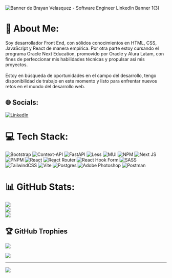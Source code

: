 
![Banner de Brayan Velasquez - Software Engineer LinkedIn Banner 1(3)](https://github.com/user-attachments/assets/ad8b0b43-299e-4b8e-89d1-381b307138f4)

# 💫 About Me:
Soy desarrollador Front End, con sólidos conocimientos en HTML, CSS, JavaScript y React de manera empírica. Por otra parte estoy cursando el programa Oracle Next Education, promovido por Oracle y Alura Latam, con fines de perfeccionar mis habilidades técnicas y propulsar así mis proyectos.<br><br>Estoy en búsqueda de oportunidades en el campo del desarrollo, tengo disponibilidad de trabajo en este momento y listo para enfrentar nuevos retos en el mundo del desarrollo web.


## 🌐 Socials:
[![LinkedIn](https://img.shields.io/badge/LinkedIn-%230077B5.svg?logo=linkedin&logoColor=white)](https://linkedin.com/in/brayan-velasquez-software-developer/) 

# 💻 Tech Stack:
![Bootstrap](https://img.shields.io/badge/bootstrap-%238511FA.svg?style=for-the-badge&logo=bootstrap&logoColor=white) ![Context-API](https://img.shields.io/badge/Context--Api-000000?style=for-the-badge&logo=react) ![FastAPI](https://img.shields.io/badge/FastAPI-005571?style=for-the-badge&logo=fastapi) ![Less](https://img.shields.io/badge/less-2B4C80?style=for-the-badge&logo=less&logoColor=white) ![MUI](https://img.shields.io/badge/MUI-%230081CB.svg?style=for-the-badge&logo=mui&logoColor=white) ![NPM](https://img.shields.io/badge/NPM-%23CB3837.svg?style=for-the-badge&logo=npm&logoColor=white) ![Next JS](https://img.shields.io/badge/Next-black?style=for-the-badge&logo=next.js&logoColor=white) ![PNPM](https://img.shields.io/badge/pnpm-%234a4a4a.svg?style=for-the-badge&logo=pnpm&logoColor=f69220) ![React](https://img.shields.io/badge/react-%2320232a.svg?style=for-the-badge&logo=react&logoColor=%2361DAFB) ![React Router](https://img.shields.io/badge/React_Router-CA4245?style=for-the-badge&logo=react-router&logoColor=white) ![React Hook Form](https://img.shields.io/badge/React%20Hook%20Form-%23EC5990.svg?style=for-the-badge&logo=reacthookform&logoColor=white) ![SASS](https://img.shields.io/badge/SASS-hotpink.svg?style=for-the-badge&logo=SASS&logoColor=white) ![TailwindCSS](https://img.shields.io/badge/tailwindcss-%2338B2AC.svg?style=for-the-badge&logo=tailwind-css&logoColor=white) ![Vite](https://img.shields.io/badge/vite-%23646CFF.svg?style=for-the-badge&logo=vite&logoColor=white) ![Postgres](https://img.shields.io/badge/postgres-%23316192.svg?style=for-the-badge&logo=postgresql&logoColor=white) ![Adobe Photoshop](https://img.shields.io/badge/adobe%20photoshop-%2331A8FF.svg?style=for-the-badge&logo=adobe%20photoshop&logoColor=white) ![Postman](https://img.shields.io/badge/Postman-FF6C37?style=for-the-badge&logo=postman&logoColor=white)
# 📊 GitHub Stats:
![](https://github-readme-stats.vercel.app/api?username=BryantGG77&theme=blue_navy&hide_border=true&include_all_commits=false&count_private=false)<br/>
![](https://github-readme-streak-stats.herokuapp.com/?user=BryantGG77&theme=blue_navy&hide_border=true)<br/>
![](https://github-readme-stats.vercel.app/api/top-langs/?username=BryantGG77&theme=blue_navy&hide_border=true&include_all_commits=false&count_private=false&layout=compact)

## 🏆 GitHub Trophies
![](https://github-profile-trophy.vercel.app/?username=BryantGG77&theme=dracula&no-frame=false&no-bg=true&margin-w=4)

![](https://quotes-github-readme.vercel.app/api?type=vetical&theme=dark)

---
[![](https://visitcount.itsvg.in/api?id=BryantGG77&icon=0&color=0)](https://visitcount.itsvg.in)

<!-- Proudly created with GPRM ( https://gprm.itsvg.in ) -->
